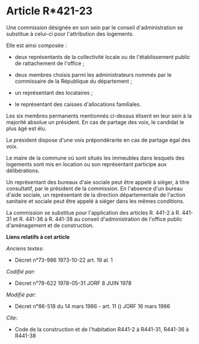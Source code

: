 # Article R*421-23

Une commission désignée en son sein par le conseil d'administration se substitue à celui-ci pour l'attribution des logements.

Elle est ainsi composée :

- deux représentants de la collectivité locale ou de l'établissement public de rattachement de l'office ;

- deux membres choisis parmi les administrateurs nommés par le commissaire de la République du département ;

- un représentant des locataires ;

- le représentant des caisses d'allocations familiales.

Les six membres permanents mentionnés ci-dessus élisent en leur sein à la majorité absolue un président. En cas de partage
des voix, le candidat le plus âgé est élu.

Le président dispose d'une voix prépondérante en cas de partage égal des voix.

Le maire de la commune où sont situés les immeubles dans lesquels des logements sont mis en location ou son représentant
participe aux délibérations.

Un représentant des bureaux d'aie sociale peut être appelé à siéger, à titre consultatif, par le président de la commission.
En l'absence d'un bureau d'aide sociale, un représentant de la direction départementale de l'action sanitaire et sociale peut
être appelé à siéger dans les mêmes conditions.

La commission se substitue pour l'application des articles R. 441-2 à R. 441-31 et R. 441-36 à R. 441-38 au conseil
d'administration de l'office public d'aménagement et de construction.

**Liens relatifs à cet article**

_Anciens textes_:

  - Décret n°73-986 1973-10-22 art. 19 al. 1

_Codifié par_:

  - Décret n°78-622 1978-05-31 JORF 8 JUIN 1978

_Modifié par_:

  - Décret n°86-518 du 14 mars 1986 - art. 11 () JORF 16 mars 1986

_Cite_:

  - Code de la construction et de l'habitation R441-2 à R441-31, R441-36 à R441-38
